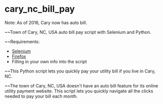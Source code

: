 # cary_nc_bill_pay

Note: As of 2016, Cary now has auto bill.

~~Town of Cary, NC, USA auto bill pay script with Selenium and Python.

~~Requirements:
- [Selenium](https://pypi.python.org/pypi/selenium)
- [Firefox](https://www.mozilla.org/)
- Filling in your own info into the script

~~This Python script lets you quickly pay your utility bill if you live in Cary, NC.

~~The town of Cary, NC, USA doesn't have an auto bill feature for its online utility payment website. This script lets you quickly navigate all the clicks needed to pay your bill each month.
